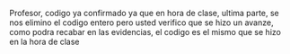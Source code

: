 Profesor, codigo ya confirmado ya que en hora de clase, ultima parte, se nos elimino el codigo entero pero usted verifico que se hizo un avanze, como podra recabar en las evidencias, el codigo es el mismo que se hizo en la hora de clase
